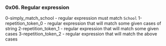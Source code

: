 ### 0x06. Regular expression

0-simply_match_school - regular expression must match `School`
1-repetition_token_0 - regular expression that will match some given cases of string
2-repetition_token_1 - regular expression that will match some given cases
3-repetition_token_2 - regular expression that will match the above cases

